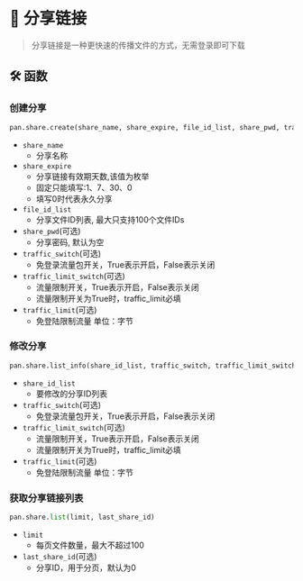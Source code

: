 # 📨 分享链接

> 分享链接是一种更快速的传播文件的方式，无需登录即可下载

## 🛠️ 函数

### 创建分享

```python
pan.share.create(share_name, share_expire, file_id_list, share_pwd, traffic_switch, traffic_limit_switch, traffic_limit)
```

- `share_name`
    - 分享名称
- `share_expire`
    - 分享链接有效期天数,该值为枚举
    - 固定只能填写:1、7、30、0
    - 填写0时代表永久分享
- `file_id_list`
    - 分享文件ID列表, 最大只支持100个文件IDs
- `share_pwd`(可选)
    - 分享密码, 默认为空
- `traffic_switch`(可选)
    - 免登录流量包开关，True表示开启，False表示关闭
- `traffic_limit_switch`(可选)
    - 流量限制开关，True表示开启，False表示关闭
    - 流量限制开关为True时，traffic_limit必填
- `traffic_limit`(可选)
    - 免登陆限制流量 单位：字节

### 修改分享

```python
pan.share.list_info(share_id_list, traffic_switch, traffic_limit_switch, traffic_limit)
```

- `share_id_list`
    - 要修改的分享ID列表
- `traffic_switch`(可选)
    - 免登录流量包开关，True表示开启，False表示关闭
- `traffic_limit_switch`(可选)
    - 流量限制开关，True表示开启，False表示关闭
    - 流量限制开关为True时，traffic_limit必填
- `traffic_limit`(可选)
    - 免登陆限制流量 单位：字节

### 获取分享链接列表

```python
pan.share.list(limit, last_share_id)
```

- `limit`
    - 每页文件数量，最大不超过100
- `last_share_id`(可选)
    - 分享ID，用于分页，默认为0